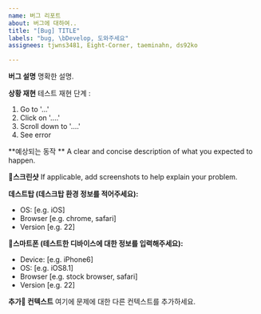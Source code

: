 ```yaml
---
name: 버그 리포트
about: 버그에 대하여..
title: "[Bug] TITLE"
labels: "bug, \bDevelop, 도와주세요"
assignees: tjwns3481, Eight-Corner, taeminahn, ds92ko

---
```


**버그 설명**
명확한 설명.

**상황 재현**
테스트 재현 단계 :
1. Go to '...'
2. Click on '....'
3. Scroll down to '....'
4. See error

**예상되는 동작 **
A clear and concise description of what you expected to happen.

**스크린샷**
If applicable, add screenshots to help explain your problem.

**데스트탑 (데스크탑 환경 정보를 적어주세요):**
 - OS: [e.g. iOS]
 - Browser [e.g. chrome, safari]
 - Version [e.g. 22]

**스마트폰 (테스트한 디바이스에 대한 정보를 입력해주세요):**
 - Device: [e.g. iPhone6]
 - OS: [e.g. iOS8.1]
 - Browser [e.g. stock browser, safari]
 - Version [e.g. 22]

**추가 컨텍스트**
여기에 문제에 대한 다른 컨텍스트를 추가하세요.
